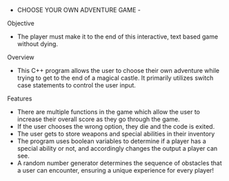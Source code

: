 - CHOOSE YOUR OWN ADVENTURE GAME -

Objective
- The player must make it to the end of this interactive, text based game without dying.

Overview
- This C++ program allows the user to choose their own adventure while trying to get to the end of a magical castle. It primarily utilizes switch case statements to control the user input.

 Features
- There are multiple functions in the game which allow the user to increase their overall score as they go through the game.
- If the user chooses the wrong option, they die and the code is exited.
- The user gets to store weapons and special abilities in their inventory
- The program uses boolean variables to determine if a player has a special ability or not, and accordingly changes the output a player can see.
- A random number generator determines the sequence of obstacles that a user can encounter, ensuring a unique experience for every player!
